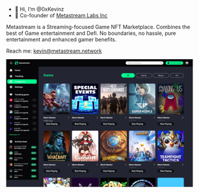 - 👋 Hi, I’m @0xKevinz
- 🌱 Co-founder of <a target="_blank" href="https://metastream.network"> Metastream Labs Inc </a>

Metastream is a Streaming-focused Game NFT Marketplace. Combines the best of Game entertainment and Defi. No boundaries, no hassle, pure entertainment and enhanced gamer benefits.

Reach me: kevin@metastream.network


<img src="./cover.jpg"/>
